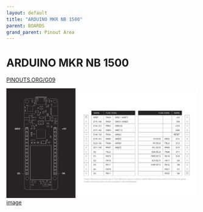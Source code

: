 ```yaml
---
layout: default
title: "ARDUINO MKR NB 1500"
parent: BOARDS
grand_parent: Pinout Area
---
```


# ARDUINO MKR NB 1500

<a href="https://www.PINOUTS.ORG/G09">PINOUTS.ORG/G09</a>

![image](./assets/66.png)  
[image](./assets/66.png)
